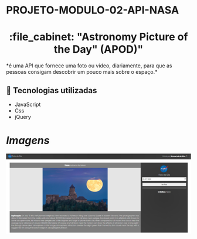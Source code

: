 # PROJETO-MODULO-02-API-NASA
<h1 align="center">:file_cabinet: "Astronomy Picture of the Day" (APOD)" </h1>
*é uma API que fornece uma foto ou vídeo, diariamente, para que as pessoas consigam descobrir um pouco mais sobre o espaço.*

## :wrench: Tecnologias utilizadas
* JavaScript
* Css
* jQuery

# *Imagens*
   <img src="./ASSETS/PaginaInicial.png">
